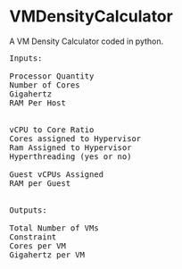 # VMDensityCalculator

A VM Density Calculator coded in python.

<pre>
Inputs:

Processor Quantity
Number of Cores
Gigahertz
RAM Per Host


vCPU to Core Ratio
Cores assigned to Hypervisor
Ram Assigned to Hypervisor
Hyperthreading (yes or no)

Guest vCPUs Assigned
RAM per Guest


Outputs:

Total Number of VMs
Constraint
Cores per VM
Gigahertz per VM
</pre>

